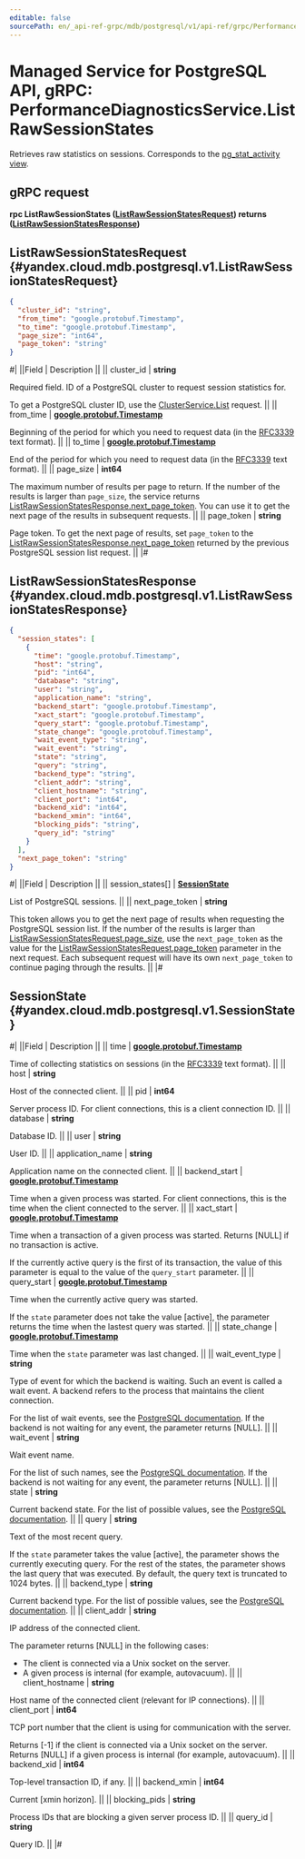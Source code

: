 ```yaml
---
editable: false
sourcePath: en/_api-ref-grpc/mdb/postgresql/v1/api-ref/grpc/PerformanceDiagnostics/listRawSessionStates.md
---
```


# Managed Service for PostgreSQL API, gRPC: PerformanceDiagnosticsService.ListRawSessionStates

Retrieves raw statistics on sessions. Corresponds to the [pg_stat_activity view](https://www.postgresql.org/docs/current/monitoring-stats.html#MONITORING-PG-STAT-ACTIVITY-VIEW).

## gRPC request

**rpc ListRawSessionStates ([ListRawSessionStatesRequest](#yandex.cloud.mdb.postgresql.v1.ListRawSessionStatesRequest)) returns ([ListRawSessionStatesResponse](#yandex.cloud.mdb.postgresql.v1.ListRawSessionStatesResponse))**

## ListRawSessionStatesRequest {#yandex.cloud.mdb.postgresql.v1.ListRawSessionStatesRequest}

```json
{
  "cluster_id": "string",
  "from_time": "google.protobuf.Timestamp",
  "to_time": "google.protobuf.Timestamp",
  "page_size": "int64",
  "page_token": "string"
}
```

#|
||Field | Description ||
|| cluster_id | **string**

Required field. ID of a PostgreSQL cluster to request session statistics for.

To get a PostgreSQL cluster ID, use the [ClusterService.List](/docs/managed-postgresql/api-ref/grpc/Cluster/list#List) request. ||
|| from_time | **[google.protobuf.Timestamp](https://developers.google.com/protocol-buffers/docs/reference/google.protobuf#timestamp)**

Beginning of the period for which you need to request data (in the [RFC3339](https://www.ietf.org/rfc/rfc3339.txt) text format). ||
|| to_time | **[google.protobuf.Timestamp](https://developers.google.com/protocol-buffers/docs/reference/google.protobuf#timestamp)**

End of the period for which you need to request data (in the [RFC3339](https://www.ietf.org/rfc/rfc3339.txt) text format). ||
|| page_size | **int64**

The maximum number of results per page to return. If the number of the results is larger than `page_size`, the service returns [ListRawSessionStatesResponse.next_page_token](#yandex.cloud.mdb.postgresql.v1.ListRawSessionStatesResponse). You can use it to get the next page of the results in subsequent requests. ||
|| page_token | **string**

Page token. To get the next page of results, set `page_token` to the [ListRawSessionStatesResponse.next_page_token](#yandex.cloud.mdb.postgresql.v1.ListRawSessionStatesResponse) returned by the previous PostgreSQL session list request. ||
|#

## ListRawSessionStatesResponse {#yandex.cloud.mdb.postgresql.v1.ListRawSessionStatesResponse}

```json
{
  "session_states": [
    {
      "time": "google.protobuf.Timestamp",
      "host": "string",
      "pid": "int64",
      "database": "string",
      "user": "string",
      "application_name": "string",
      "backend_start": "google.protobuf.Timestamp",
      "xact_start": "google.protobuf.Timestamp",
      "query_start": "google.protobuf.Timestamp",
      "state_change": "google.protobuf.Timestamp",
      "wait_event_type": "string",
      "wait_event": "string",
      "state": "string",
      "query": "string",
      "backend_type": "string",
      "client_addr": "string",
      "client_hostname": "string",
      "client_port": "int64",
      "backend_xid": "int64",
      "backend_xmin": "int64",
      "blocking_pids": "string",
      "query_id": "string"
    }
  ],
  "next_page_token": "string"
}
```

#|
||Field | Description ||
|| session_states[] | **[SessionState](#yandex.cloud.mdb.postgresql.v1.SessionState)**

List of PostgreSQL sessions. ||
|| next_page_token | **string**

This token allows you to get the next page of results when requesting the PostgreSQL session list. If the number of the results is larger than [ListRawSessionStatesRequest.page_size](#yandex.cloud.mdb.postgresql.v1.ListRawSessionStatesRequest), use the `next_page_token` as the value for the [ListRawSessionStatesRequest.page_token](#yandex.cloud.mdb.postgresql.v1.ListRawSessionStatesRequest) parameter in the next request. Each subsequent request will have its own `next_page_token` to continue paging through the results. ||
|#

## SessionState {#yandex.cloud.mdb.postgresql.v1.SessionState}

#|
||Field | Description ||
|| time | **[google.protobuf.Timestamp](https://developers.google.com/protocol-buffers/docs/reference/google.protobuf#timestamp)**

Time of collecting statistics on sessions (in the [RFC3339](https://www.ietf.org/rfc/rfc3339.txt) text format). ||
|| host | **string**

Host of the connected client. ||
|| pid | **int64**

Server process ID. For client connections, this is a client connection ID. ||
|| database | **string**

Database ID. ||
|| user | **string**

User ID. ||
|| application_name | **string**

Application name on the connected client. ||
|| backend_start | **[google.protobuf.Timestamp](https://developers.google.com/protocol-buffers/docs/reference/google.protobuf#timestamp)**

Time when a given process was started. For client connections, this is the time when the client connected to the server. ||
|| xact_start | **[google.protobuf.Timestamp](https://developers.google.com/protocol-buffers/docs/reference/google.protobuf#timestamp)**

Time when a transaction of a given process was started. Returns [NULL] if no transaction is active.

If the currently active query is the first of its transaction, the value of this parameter is equal to the value of the `query_start` parameter. ||
|| query_start | **[google.protobuf.Timestamp](https://developers.google.com/protocol-buffers/docs/reference/google.protobuf#timestamp)**

Time when the currently active query was started.

If the `state` parameter does not take the value [active], the parameter returns the time when the lastest query was started. ||
|| state_change | **[google.protobuf.Timestamp](https://developers.google.com/protocol-buffers/docs/reference/google.protobuf#timestamp)**

Time when the `state` parameter was last changed. ||
|| wait_event_type | **string**

Type of event for which the backend is waiting. Such an event is called a wait event. A backend refers to the process that maintains the client connection.

For the list of wait events, see the [PostgreSQL documentation](https://www.postgresql.org/docs/current/monitoring-stats.html#WAIT-EVENT-TABLE). If the backend is not waiting for any event, the parameter returns [NULL]. ||
|| wait_event | **string**

Wait event name.

For the list of such names, see the [PostgreSQL documentation](https://www.postgresql.org/docs/current/monitoring-stats.html#WAIT-EVENT-ACTIVITY-TABLE). If the backend is not waiting for any event, the parameter returns [NULL]. ||
|| state | **string**

Current backend state. For the list of possible values, see the [PostgreSQL documentation](https://www.postgresql.org/docs/current/monitoring-stats.html#MONITORING-PG-STAT-ACTIVITY-VIEW). ||
|| query | **string**

Text of the most recent query.

If the `state` parameter takes the value [active], the parameter shows the currently executing query. For the rest of the states, the parameter shows the last query that was executed. By default, the query text is truncated to 1024 bytes. ||
|| backend_type | **string**

Current backend type. For the list of possible values, see the [PostgreSQL documentation](https://www.postgresql.org/docs/current/monitoring-stats.html#MONITORING-PG-STAT-ACTIVITY-VIEW). ||
|| client_addr | **string**

IP address of the connected client.

The parameter returns [NULL] in the following cases:
- The client is connected via a Unix socket on the server.
- A given process is internal (for example, autovacuum). ||
|| client_hostname | **string**

Host name of the connected client (relevant for IP connections). ||
|| client_port | **int64**

TCP port number that the client is using for communication with the server.

Returns [-1] if the client is connected via a Unix socket on the server. Returns [NULL] if a given process is internal (for example, autovacuum). ||
|| backend_xid | **int64**

Top-level transaction ID, if any. ||
|| backend_xmin | **int64**

Current [xmin horizon]. ||
|| blocking_pids | **string**

Process IDs that are blocking a given server process ID. ||
|| query_id | **string**

Query ID. ||
|#